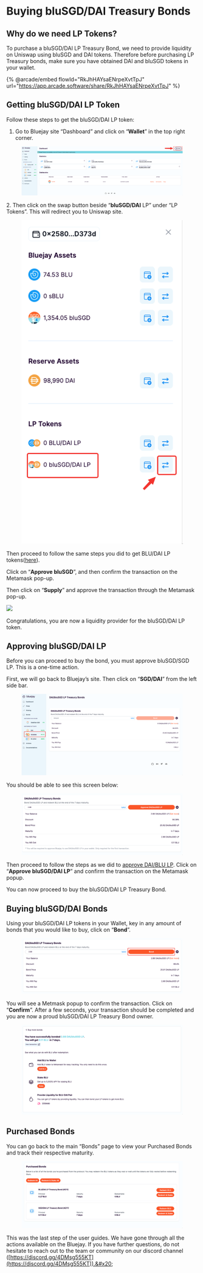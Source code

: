 # Buying bluSGD/DAI Treasury Bonds

## Why do we need LP Tokens?

To purchase a bluSGD/DAI LP Treasury Bond, we need to provide liquidity on Uniswap using bluSGD and DAI tokens. Therefore before purchasing LP Treasury bonds, make sure you have obtained DAI and bluSGD tokens in your wallet.

{% @arcade/embed flowId="RkJhHAYsaENrpeXvtTpJ" url="https://app.arcade.software/share/RkJhHAYsaENrpeXvtTpJ" %}

## Getting bluSGD/DAI LP Token

Follow these steps to get the bluSGD/DAI LP token:

1. Go to Bluejay site “Dashboard” and click on “**Wallet**” in the top right corner.

<figure><img src="../../.gitbook/assets/SCR-20221025-htq.png" alt=""><figcaption></figcaption></figure>

2\. Then click on the swap button beside “**bluSGD/DAI** LP” under “LP Tokens”. This will redirect you to Uniswap site.

<figure><img src="../../.gitbook/assets/SCR-20221025-l9d.png" alt=""><figcaption></figcaption></figure>

Then proceed to follow the same steps you did to get BLU/DAI LP tokens([here](broken-reference)).

Click on “**Approve bluSGD**”, and then confirm the transaction on the Metamask pop-up.

Then click on “**Supply**” and approve the transaction through the Metamask pop-up.

![](../../.gitbook/assets/supply\_1.png)

Congratulations, you are now a liquidity provider for the bluSGD/DAI LP token.

## Approving bluSGD/DAI LP

Before you can proceed to buy the bond, you must approve bluSGD/SGD LP. This is a one-time action.

First, we will go back to Bluejay’s site. Then click on “**SGD/DAI**” from the left side bar.

<figure><img src="../../.gitbook/assets/SCR-20221025-lda.png" alt=""><figcaption></figcaption></figure>

You should be able to see this screen below:

<figure><img src="../../.gitbook/assets/SCR-20221025-lmu.png" alt=""><figcaption></figcaption></figure>

Then proceed to follow the steps as we did to [approve DAI/BLU LP](broken-reference). Click on “**Approve bluSGD/DAI LP**” and confirm the transaction on the Metamask popup.

You can now proceed to buy the bluSGD/DAI LP Treasury Bond.

## Buying bluSGD/DAI Bonds

Using your bluSGD/DAI LP tokens in your Wallet, key in any amount of bonds that you would like to buy, click on “**Bond**”.

<figure><img src="../../.gitbook/assets/SCR-20221025-lqf.png" alt=""><figcaption></figcaption></figure>

You will see a Metmask popup to confirm the transaction. Click on “**Confirm**”. After a few seconds, your transaction should be completed and you are now a proud bluSGD/DAI LP Treasury Bond owner.

<figure><img src="../../.gitbook/assets/SCR-20221025-m8u.png" alt=""><figcaption></figcaption></figure>

## Purchased Bonds

You can go back to the main “Bonds” page to view your Purchased Bonds and track their respective maturity.

<figure><img src="../../.gitbook/assets/SCR-20221025-m9q.png" alt=""><figcaption></figcaption></figure>

This was the last step of the user guides. We have gone through all the actions available on the Bluejay. If you have further questions, do not hesitate to reach out to the team or community on our discord channel ([https://discord.gg/4DMsg555KT](https://discord.gg/4DMsg555KT)).&#x20;
